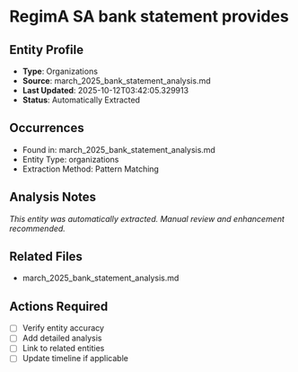 # RegimA SA bank statement provides

## Entity Profile
- **Type**: Organizations
- **Source**: march_2025_bank_statement_analysis.md
- **Last Updated**: 2025-10-12T03:42:05.329913
- **Status**: Automatically Extracted

## Occurrences
- Found in: march_2025_bank_statement_analysis.md
- Entity Type: organizations
- Extraction Method: Pattern Matching

## Analysis Notes
*This entity was automatically extracted. Manual review and enhancement recommended.*

## Related Files
- march_2025_bank_statement_analysis.md

## Actions Required
- [ ] Verify entity accuracy
- [ ] Add detailed analysis
- [ ] Link to related entities
- [ ] Update timeline if applicable
